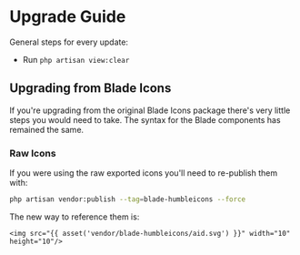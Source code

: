 # Upgrade Guide

General steps for every update:

- Run `php artisan view:clear`

## Upgrading from Blade Icons

If you're upgrading from the original Blade Icons package there's very little steps you would need to take. The syntax for the Blade components has remained the same.

### Raw Icons

If you were using the raw exported icons you'll need to re-publish them with:

```bash
php artisan vendor:publish --tag=blade-humbleicons --force
```

The new way to reference them is:

```blade
<img src="{{ asset('vendor/blade-humbleicons/aid.svg') }}" width="10" height="10"/>
```
